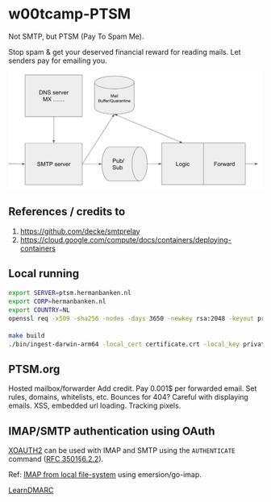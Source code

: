# w00tcamp-PTSM
Not SMTP, but PTSM (Pay To Spam Me).

Stop spam &amp; get your deserved financial reward for reading mails. Let senders pay for emailing you.

![architecture](./docs/assets/arch.png)

## References / credits to
1. https://github.com/decke/smtprelay
1. https://cloud.google.com/compute/docs/containers/deploying-containers

## Local running

```bash
export SERVER=ptsm.hermanbanken.nl
export CORP=hermanbanken.nl
export COUNTRY=NL
openssl req -x509 -sha256 -nodes -days 3650 -newkey rsa:2048 -keyout private.pem -out certificate.crt -subj "/CN=$SERVER/O=$CORP/C=$COUNTRY"

make build
./bin/ingest-darwin-arm64 -local_cert certificate.crt -local_key private.pem -hostname ptsm.hermanbanken.nl
```

## PTSM.org
Hosted mailbox/forwarder
Add credit. Pay 0.001$ per forwarded email.
Set rules, domains, whitelists, etc.
Bounces for 404?
Careful with displaying emails. XSS, embedded url loading. Tracking pixels.

## IMAP/SMTP authentication using OAuth
[XOAUTH2](https://developers.google.com/gmail/imap/xoauth2-protocol) can be used with
IMAP and SMTP using the `AUTHENTICATE` command ([RFC 3501§6.2.2](https://www.rfc-editor.org/rfc/rfc3501#section-6.2.2)).

Ref: [IMAP from local file-system](https://github.com/bcampbell/tameimap) using emersion/go-imap.

[LearnDMARC](https://www.learndmarc.com/)